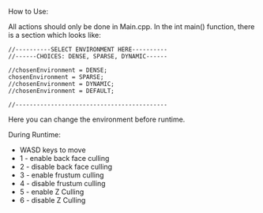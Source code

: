 How to Use:

All actions should only be done in Main.cpp.
In the int main() function, there is a section which looks like:

    //----------SELECT ENVIRONMENT HERE----------
    //------CHOICES: DENSE, SPARSE, DYNAMIC------

    //chosenEnvironment = DENSE;
    chosenEnvironment = SPARSE;
    //chosenEnvironment = DYNAMIC;
    //chosenEnvironment = DEFAULT;

    //-------------------------------------------

Here you can change the environment before runtime.

During Runtime:
- WASD keys to move
- 1 - enable back face culling
- 2 - disable back face culling
- 3 - enable frustum culling
- 4 - disable frustum culling
- 5 - enable Z Culling
- 6 - disable Z Culling
